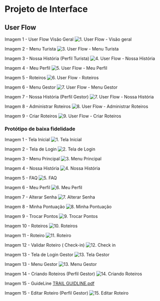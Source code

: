 
# Projeto de Interface

## User Flow

Imagem 1 - User Flow Visão Geral
![1. User Flow - Visão geral ](https://github.com/ICEI-PUC-Minas-PMV-ADS/TRAIL-Ferramenta-de-check-in--T6--Grupo-01/blob/main/documentos/img/1%20VIS%C4%80O%20GERAL.png)


Imagem 2 - Menu Turista
![3. User Flow - Menu Turista  ](https://github.com/ICEI-PUC-Minas-PMV-ADS/TRAIL-Ferramenta-de-check-in--T6--Grupo-01/blob/main/documentos/img/2%20%20MENU%20TURISTA.png)


Imagem 3 - Nossa História (Perfil Turista)
![4. User Flow - Nossa História ](https://github.com/ICEI-PUC-Minas-PMV-ADS/TRAIL-Ferramenta-de-check-in--T6--Grupo-01/blob/main/documentos/img/3%20NOSSA%20HIST%C3%93RIA.png)


Imagem 4 - Meu Perfil
![5. User Flow - Meu Perfil](https://github.com/ICEI-PUC-Minas-PMV-ADS/TRAIL-Ferramenta-de-check-in--T6--Grupo-01/blob/main/documentos/img/4%20MEU%20PERFIL.png)


Imagem 5 - Roteiros
![6. User Flow - Roteiros](https://github.com/ICEI-PUC-Minas-PMV-ADS/TRAIL-Ferramenta-de-check-in--T6--Grupo-01/blob/main/documentos/img/5%20ROTEIROS.png)


Imagem 6 - Menu Gestor 
![7. User Flow - Menu Gestor](https://github.com/ICEI-PUC-Minas-PMV-ADS/TRAIL-Ferramenta-de-check-in--T6--Grupo-01/blob/main/documentos/img/6%20%20MENU%20GESTOR.png)


Imagem 7 - Nossa História (Perfil Gestor)
![7. User Flow - Nossa História](https://github.com/ICEI-PUC-Minas-PMV-ADS/TRAIL-Ferramenta-de-check-in--T6--Grupo-01/blob/main/documentos/img/7%20NOSSA%20HIST%C3%93RIA.png)


Imagem 8 - Administrar Roteiros 
![8. User Flow - Administrar Roteiros](https://github.com/ICEI-PUC-Minas-PMV-ADS/TRAIL-Ferramenta-de-check-in--T6--Grupo-01/blob/main/documentos/img/8%20ADMINISTRAR%20ROTEIROS.png)


Imagem 9 - Criar Roteiros 
![9. User Flow - Criar Roteiros](https://github.com/ICEI-PUC-Minas-PMV-ADS/TRAIL-Ferramenta-de-check-in--T6--Grupo-01/blob/main/documentos/img/9%20CRIAR%20ROTEIROS.png)


### Protótipo de baixa fidelidade
Imagem 1 - Tela Inicial 
![1. Tela Inicial ](https://github.com/ICEI-PUC-Minas-PMV-ADS/TRAIL-Ferramenta-de-check-in--T6--Grupo-01/blob/main/documentos/img/1%20MAIN.png)


Imagem 2 - Tela de Login 
![2. Tela de Login ](https://github.com/ICEI-PUC-Minas-PMV-ADS/TRAIL-Ferramenta-de-check-in--T6--Grupo-01/blob/main/documentos/img/2%20LOGIN%20TURISTA.png)


Imagem 3 - Menu Principal 
![3. Menu Principal ](https://github.com/ICEI-PUC-Minas-PMV-ADS/TRAIL-Ferramenta-de-check-in--T6--Grupo-01/blob/main/documentos/img/3%20MENU%20PRINCIPAL.png)


Imagem 4 - Nossa História 
![4. Nossa História ](https://github.com/ICEI-PUC-Minas-PMV-ADS/TRAIL-Ferramenta-de-check-in--T6--Grupo-01/blob/main/documentos/img/4NOSSA%20HIST%C3%93RIA.png)


Imagem 5 - FAQ
![5. FAQ](https://github.com/ICEI-PUC-Minas-PMV-ADS/TRAIL-Ferramenta-de-check-in--T6--Grupo-01/blob/main/documentos/img/5%20Faq.png)


Imagem 6 - Meu Perfil 
![6. Meu Perfil](https://github.com/ICEI-PUC-Minas-PMV-ADS/TRAIL-Ferramenta-de-check-in--T6--Grupo-01/blob/main/documentos/img/6%20MEU%20PERFIL.png)


Imagem 7 - Alterar Senha 
![7. Alterar Senha](https://github.com/ICEI-PUC-Minas-PMV-ADS/TRAIL-Ferramenta-de-check-in--T6--Grupo-01/blob/main/documentos/img/7%20ALTERAR%20SENHA.png)


Imagem 8 - Minha Pontuação 
![8. Minha Pontuação](https://github.com/ICEI-PUC-Minas-PMV-ADS/TRAIL-Ferramenta-de-check-in--T6--Grupo-01/blob/main/documentos/img/8%20MINHA%20PONTUA%C3%87%C4%80O.png)


Imagem 9 - Trocar Pontos
![9. Trocar Pontos](https://github.com/ICEI-PUC-Minas-PMV-ADS/TRAIL-Ferramenta-de-check-in--T6--Grupo-01/blob/main/documentos/img/9%20MINHA%20PONTUA%C3%87%C4%80O.png)


Imagem 10 - Roteiros 
![10. Roteiros](https://github.com/ICEI-PUC-Minas-PMV-ADS/TRAIL-Ferramenta-de-check-in--T6--Grupo-01/blob/main/documentos/img/10%20ROTEIROS.png)


Imagem 11 - Roteiro 
![11. Roteiro](https://github.com/ICEI-PUC-Minas-PMV-ADS/TRAIL-Ferramenta-de-check-in--T6--Grupo-01/blob/main/documentos/img/11%20ROTEIRO%2001.png)


Imagem 12 - Validar Roteiro ( Check-in)
![12. Check in](https://github.com/ICEI-PUC-Minas-PMV-ADS/TRAIL-Ferramenta-de-check-in--T6--Grupo-01/blob/main/documentos/img/14%20Validar%20Roteiro.png)



Imagem 13 - Tela de Login Gestor
![13. Tela Gestor](https://github.com/ICEI-PUC-Minas-PMV-ADS/TRAIL-Ferramenta-de-check-in--T6--Grupo-01/blob/main/documentos/img/17%20LOGIN%20GESTOR.png)


Imagem 13 - Menu Gestor 
![13. Menu Gestor](https://github.com/ICEI-PUC-Minas-PMV-ADS/TRAIL-Ferramenta-de-check-in--T6--Grupo-01/blob/main/documentos/img/21%20MENU%20PRINCIPAL.png)


Imagem 14 - Criando Roteiros (Perfil Gestor)
![14. Criando Roteiros](https://github.com/ICEI-PUC-Minas-PMV-ADS/TRAIL-Ferramenta-de-check-in--T6--Grupo-01/blob/main/documentos/img/19%20Criando%20roteitos.png)

Imagem 15 - GuideLine
[TRAIL GUIDLINE.pdf](https://github.com/ICEI-PUC-Minas-PMV-ADS/TRAIL-Ferramenta-de-check-in--T6--Grupo-01/files/13199255/TRAIL.GUIDLINE.pdf)



Imagem 15 - Editar Roteiro (Perfil Gestor) 
![15. Editar Roteiro](https://github.com/ICEI-PUC-Minas-PMV-ADS/TRAIL-Ferramenta-de-check-in--T6--Grupo-01/blob/main/documentos/img/20%20CUSTOMIZAR%20ROTEIROS.png)

 
